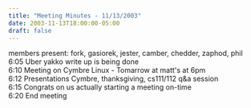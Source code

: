 ```yaml
---
title: "Meeting Minutes - 11/13/2003"
date: 2003-11-13T18:00:00-05:00
draft: false
---
```


members present: fork, gasiorek, jester, camber, chedder, zaphod, phil <br> 6:05 Uber yakko write up is being done <br>6:10 Meeting on Cymbre Linux - Tomarrow at matt's at 6pm <br>6:12 Presentations Cymbre, thanksgiving, cs111/112 q&a session <br>6:15 Congrats on us actually starting a meeting on-time <br>6:20 End meeting </p>
